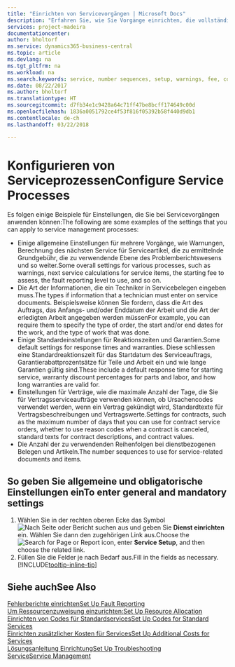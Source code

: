 ```yaml
---
title: "Einrichten von Servicevorgängen | Microsoft Docs"
description: "Erfahren Sie, wie Sie Vorgänge einrichten, die vollständige Zufriedenheit Ihrer Debitoren mit Ihrem Kundendienst sicherzustellen."
services: project-madeira
documentationcenter: 
author: bholtorf
ms.service: dynamics365-business-central
ms.topic: article
ms.devlang: na
ms.tgt_pltfrm: na
ms.workload: na
ms.search.keywords: service, number sequences, setup, warnings, fee, contracts, warranties
ms.date: 08/22/2017
ms.author: bholtorf
ms.translationtype: HT
ms.sourcegitcommit: d7fb34e1c9428a64c71ff47be8bcff174649c00d
ms.openlocfilehash: 1836a0051792ce4f53f816f05392b58f440d9db1
ms.contentlocale: de-ch
ms.lasthandoff: 03/22/2018

---
```

# <a name="configure-service-processes"></a><span data-ttu-id="7457e-103">Konfigurieren von Serviceprozessen</span><span class="sxs-lookup"><span data-stu-id="7457e-103">Configure Service Processes</span></span>
<span data-ttu-id="7457e-104">Es folgen einige Beispiele für Einstellungen, die Sie bei Servicevorgängen anwenden können:</span><span class="sxs-lookup"><span data-stu-id="7457e-104">The following are some examples of the settings that you can apply to service management processes:</span></span>  
  
* <span data-ttu-id="7457e-105">Einige allgemeine Einstellungen für mehrere Vorgänge, wie Warnungen, Berechnung des nächsten Service für Serviceartikel, die zu ermittelnde Grundgebühr, die zu verwendende Ebene des Problemberichtswesens und so weiter.</span><span class="sxs-lookup"><span data-stu-id="7457e-105">Some overall settings for various processes, such as warnings, next service calculations for service items, the starting fee to assess, the fault reporting level to use, and so on.</span></span>  
* <span data-ttu-id="7457e-106">Die Art der Informationen, die ein Techniker in Servicebelegen eingeben muss.</span><span class="sxs-lookup"><span data-stu-id="7457e-106">The types if information that a technician must enter on service documents.</span></span> <span data-ttu-id="7457e-107">Beispielsweise können Sie fordern, dass die Art des Auftrags, das Anfangs- und/oder Enddatum der Arbeit und die Art der erledigten Arbeit angegeben werden müssen</span><span class="sxs-lookup"><span data-stu-id="7457e-107">For example, you can require them to specify the type of order, the start and/or end dates for the work, and the type of work that was done.</span></span>  
* <span data-ttu-id="7457e-108">Einige Standardeinstellungen für Reaktionszeiten und Garantien.</span><span class="sxs-lookup"><span data-stu-id="7457e-108">Some default settings for response times and warranties.</span></span> <span data-ttu-id="7457e-109">Diese schliessen eine Standardreaktionszeit für das Startdatum des Serviceauftrags, Garantierabattprozentsätze für Teile und Arbeit ein und wie lange Garantien gültig sind.</span><span class="sxs-lookup"><span data-stu-id="7457e-109">These include a default response time for starting service, warranty discount percentages for parts and labor, and how long warranties are valid for.</span></span>  
* <span data-ttu-id="7457e-110">Einstellungen für Verträge, wie die maximale Anzahl der Tage, die Sie für Vertragsserviceaufträge verwenden können, ob Ursachencodes verwendet werden, wenn ein Vertrag gekündigt wird, Standardtexte für Vertragsbeschreibungen und Vertragswerte.</span><span class="sxs-lookup"><span data-stu-id="7457e-110">Settings for contracts, such as the maximum number of days that you can use for contract service orders, whether to use reason codes when a contract is canceled, standard texts for contract descriptions, and contract values.</span></span>  
* <span data-ttu-id="7457e-111">Die Anzahl der zu verwendenden Reihenfolgen bei dienstbezogenen Belegen und Artikeln.</span><span class="sxs-lookup"><span data-stu-id="7457e-111">The number sequences to use for service-related documents and items.</span></span>  

## <a name="to-enter-general-and-mandatory-settings"></a><span data-ttu-id="7457e-112">So geben Sie allgemeine und obligatorische Einstellungen ein</span><span class="sxs-lookup"><span data-stu-id="7457e-112">To enter general and mandatory settings</span></span>
1. <span data-ttu-id="7457e-113">Wählen Sie in der rechten oberen Ecke das Symbol ![Nach Seite oder Bericht suchen](media/ui-search/search_small.png "Nach Seite oder Bericht suchen") aus und geben Sie **Dienst einrichten** ein. Wählen Sie dann den zugehörigen Link aus.</span><span class="sxs-lookup"><span data-stu-id="7457e-113">Choose the ![Search for Page or Report](media/ui-search/search_small.png "Search for Page or Report icon") icon, enter **Service Setup**, and then choose the related link.</span></span>
2. <span data-ttu-id="7457e-114">Füllen Sie die Felder je nach Bedarf aus.</span><span class="sxs-lookup"><span data-stu-id="7457e-114">Fill in the fields as necessary.</span></span> [!INCLUDE[tooltip-inline-tip](includes/tooltip-inline-tip_md.md)]  

## <a name="see-also"></a><span data-ttu-id="7457e-115">Siehe auch</span><span class="sxs-lookup"><span data-stu-id="7457e-115">See Also</span></span>  
[<span data-ttu-id="7457e-116">Fehlerberichte einrichten</span><span class="sxs-lookup"><span data-stu-id="7457e-116">Set Up Fault Reporting</span></span>](service-how-setup-fault-reporting.md)  
[<span data-ttu-id="7457e-117">Um Ressourcenzuweisung einzurichten:</span><span class="sxs-lookup"><span data-stu-id="7457e-117">Set Up Resource Allocation</span></span>](service-how-setup-resource-allocation.md)  
[<span data-ttu-id="7457e-118">Einrichten von Codes für Standardservices</span><span class="sxs-lookup"><span data-stu-id="7457e-118">Set Up Codes for Standard Services</span></span>](service-how-setup-service-coding.md)  
[<span data-ttu-id="7457e-119">Einrichten zusätzlicher Kosten für Services</span><span class="sxs-lookup"><span data-stu-id="7457e-119">Set Up Additional Costs for Services</span></span>](service-how-setup-service-costs-pricing.md)  
[<span data-ttu-id="7457e-120">Lösungsanleitung Einrichtung</span><span class="sxs-lookup"><span data-stu-id="7457e-120">Set Up Troubleshooting</span></span>](service-how-setup-troubleshooting.md)  
[<span data-ttu-id="7457e-121">Service</span><span class="sxs-lookup"><span data-stu-id="7457e-121">Service Management</span></span>](service-service.md)  

